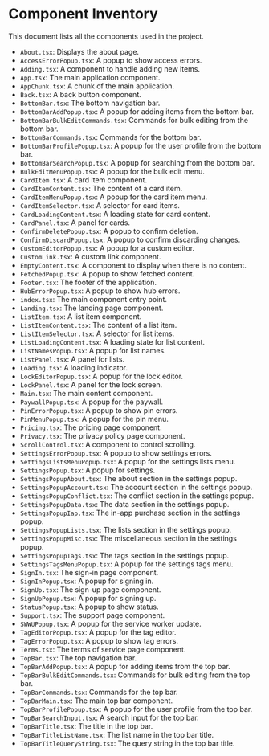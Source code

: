 # Component Inventory

This document lists all the components used in the project.

*   `About.tsx`: Displays the about page.
*   `AccessErrorPopup.tsx`: A popup to show access errors.
*   `Adding.tsx`: A component to handle adding new items.
*   `App.tsx`: The main application component.
*   `AppChunk.tsx`: A chunk of the main application.
*   `Back.tsx`: A back button component.
*   `BottomBar.tsx`: The bottom navigation bar.
*   `BottomBarAddPopup.tsx`: A popup for adding items from the bottom bar.
*   `BottomBarBulkEditCommands.tsx`: Commands for bulk editing from the bottom bar.
*   `BottomBarCommands.tsx`: Commands for the bottom bar.
*   `BottomBarProfilePopup.tsx`: A popup for the user profile from the bottom bar.
*   `BottomBarSearchPopup.tsx`: A popup for searching from the bottom bar.
*   `BulkEditMenuPopup.tsx`: A popup for the bulk edit menu.
*   `CardItem.tsx`: A card item component.
*   `CardItemContent.tsx`: The content of a card item.
*   `CardItemMenuPopup.tsx`: A popup for the card item menu.
*   `CardItemSelector.tsx`: A selector for card items.
*   `CardLoadingContent.tsx`: A loading state for card content.
*   `CardPanel.tsx`: A panel for cards.
*   `ConfirmDeletePopup.tsx`: A popup to confirm deletion.
*   `ConfirmDiscardPopup.tsx`: A popup to confirm discarding changes.
*   `CustomEditorPopup.tsx`: A popup for a custom editor.
*   `CustomLink.tsx`: A custom link component.
*   `EmptyContent.tsx`: A component to display when there is no content.
*   `FetchedPopup.tsx`: A popup to show fetched content.
*   `Footer.tsx`: The footer of the application.
*   `HubErrorPopup.tsx`: A popup to show hub errors.
*   `index.tsx`: The main component entry point.
*   `Landing.tsx`: The landing page component.
*   `ListItem.tsx`: A list item component.
*   `ListItemContent.tsx`: The content of a list item.
*   `ListItemSelector.tsx`: A selector for list items.
*   `ListLoadingContent.tsx`: A loading state for list content.
*   `ListNamesPopup.tsx`: A popup for list names.
*   `ListPanel.tsx`: A panel for lists.
*   `Loading.tsx`: A loading indicator.
*   `LockEditorPopup.tsx`: A popup for the lock editor.
*   `LockPanel.tsx`: A panel for the lock screen.
*   `Main.tsx`: The main content component.
*   `PaywallPopup.tsx`: A popup for the paywall.
*   `PinErrorPopup.tsx`: A popup to show pin errors.
*   `PinMenuPopup.tsx`: A popup for the pin menu.
*   `Pricing.tsx`: The pricing page component.
*   `Privacy.tsx`: The privacy policy page component.
*   `ScrollControl.tsx`: A component to control scrolling.
*   `SettingsErrorPopup.tsx`: A popup to show settings errors.
*   `SettingsListsMenuPopup.tsx`: A popup for the settings lists menu.
*   `SettingsPopup.tsx`: A popup for settings.
*   `SettingsPopupAbout.tsx`: The about section in the settings popup.
*   `SettingsPopupAccount.tsx`: The account section in the settings popup.
*   `SettingsPopupConflict.tsx`: The conflict section in the settings popup.
*   `SettingsPopupData.tsx`: The data section in the settings popup.
*   `SettingsPopupIap.tsx`: The in-app purchase section in the settings popup.
*   `SettingsPopupLists.tsx`: The lists section in the settings popup.
*   `SettingsPopupMisc.tsx`: The miscellaneous section in the settings popup.
*   `SettingsPopupTags.tsx`: The tags section in the settings popup.
*   `SettingsTagsMenuPopup.tsx`: A popup for the settings tags menu.
*   `SignIn.tsx`: The sign-in page component.
*   `SignInPopup.tsx`: A popup for signing in.
*   `SignUp.tsx`: The sign-up page component.
*   `SignUpPopup.tsx`: A popup for signing up.
*   `StatusPopup.tsx`: A popup to show status.
*   `Support.tsx`: The support page component.
*   `SWWUPopup.tsx`: A popup for the service worker update.
*   `TagEditorPopup.tsx`: A popup for the tag editor.
*   `TagErrorPopup.tsx`: A popup to show tag errors.
*   `Terms.tsx`: The terms of service page component.
*   `TopBar.tsx`: The top navigation bar.
*   `TopBarAddPopup.tsx`: A popup for adding items from the top bar.
*   `TopBarBulkEditCommands.tsx`: Commands for bulk editing from the top bar.
*   `TopBarCommands.tsx`: Commands for the top bar.
*   `TopBarMain.tsx`: The main top bar component.
*   `TopBarProfilePopup.tsx`: A popup for the user profile from the top bar.
*   `TopBarSearchInput.tsx`: A search input for the top bar.
*   `TopBarTitle.tsx`: The title in the top bar.
*   `TopBarTitleListName.tsx`: The list name in the top bar title.
*   `TopBarTitleQueryString.tsx`: The query string in the top bar title.